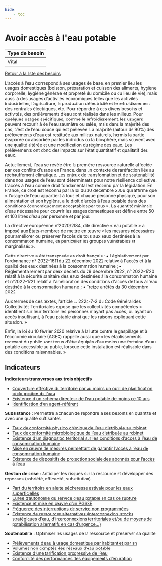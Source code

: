 ```yaml
---
hide:
    - toc
---
```


# Avoir accès à l'eau potable

|Type de besoin|
|--|
|Vital|

[Retour à la liste des besoins](https://konsilion.github.io/diag360/pages/methodologie/)

L’accès à l’eau correspond à ses usages de base, en premier lieu les usages domestiques (boisson, préparation et cuisson des aliments, hygiène corporelle, hygiène générale et propreté du domicile ou du lieu de vie), mais aussi à des usages d’activités économiques telles que les activités industrielles, l’agriculture, la production d’électricité et le refroidissement des centrales électriques, etc. Pour répondre à ces divers besoins et activités, des prélèvements d’eau sont réalisés dans les milieux. Pour quelques usages spécifiques, comme le refroidissement, les usagers peuvent recourir à de l’eau saumâtre ou salée, mais dans la majorité des cas, c’est de l’eau douce qui est prélevée. La majorité (autour de 90%) des prélèvements d’eau est restituée aux milieux naturels, hormis la partie évaporée ou absorbée par les individus ou la biosphère, mais souvent avec une qualité altérée et une modification du régime des eaux. Les prélèvements ont donc des impacts sur l’état quantitatif et qualitatif des eaux.

Actuellement, l’eau se révèle être la première ressource naturelle affectée par des conflits d’usage en France, dans un contexte de raréfaction liée au réchauffement climatique. Les enjeux de transformation et de soutenabilité dans nos usages de l’eau sont déterminants pour notre résilience collective. L’accès à l’eau comme droit fondamental est reconnu par la législation. En France, ce droit est reconnu par la loi du 30 décembre 2006 qui affirme que « l’usage de l’eau appartient à tous et chaque personne physique, pour son alimentation et son hygiène, a le droit d’accès à l’eau potable dans des conditions économiquement acceptables par tous ». La quantité minimale d’eau nécessaire pour couvrir les usages domestiques est définie entre 50 et 100 litres d’eau par personne et par jour.

La directive européenne n°2020/2184, dite directive « eau potable » a imposé aux États-membres de mettre en œuvre « les mesures nécessaires pour améliorer ou préserver l’accès de tous aux eaux destinées à la consommation humaine, en particulier les groupes vulnérables et marginalisés ».

Cette directive a été transposée en droit français : 
•	Législativement par l’ordonnance n° 2022-1611 du 22 décembre 2022 relative à l'accès et à la qualité des eaux destinées à la consommation humaine ; 
•	Réglementairement par deux décrets du 29 décembre 2022, n° 2022-1720 relatif à la sécurité sanitaire des eaux destinées à la consommation humaine et n°2022-1721 relatif à l'amélioration des conditions d'accès de tous à l'eau destinée à la consommation humaine ; 
•	Treize arrêtés du 30 décembre 2022.

Aux termes de ces textes, l’article L. 2224-7-2 du Code Général des Collectivités Territoriales expose que les collectivités compétentes « identifient sur leur territoire les personnes n'ayant pas accès, ou ayant un accès insuffisant, à l'eau potable ainsi que les raisons expliquant cette situation. » 

Enfin, la loi du 10 février 2020 relative à la lutte contre le gaspillage et à l’économie circulaire (AGEC) rappelle aussi que « les établissements recevant du public sont tenus d'être équipés d'au moins une fontaine d'eau potable accessible au public, lorsque cette installation est réalisable dans des conditions raisonnables. » 


## Indicateurs

**Indicateurs transverses aux trois objectifs**

- [Couverture effective du territoire par au moins un outil de planification et de gestion de l’eau](https://konsilion.github.io/diag360/pages/indicateurs/bv1_i01)
- [Existence d’un schéma directeur de l’eau potable de moins de 10 ans](https://konsilion.github.io/diag360/pages/indicateurs/bv1_i02)
- [Identification d’un agent-référent](https://konsilion.github.io/diag360/pages/indicateurs/bv1_i03)

**Subsistance** : Permettre à chacun de répondre à ses besoins en quantité et avec une qualité suffisantes

- [Taux de conformité physico chimique de l’eau distribuée au robinet](https://konsilion.github.io/diag360/pages/indicateurs/bv1_i04)
- [Taux de conformité microbiologique de l’eau distribuée au robinet](https://konsilion.github.io/diag360/pages/indicateurs/bv1_i05)
- [Existence d’un diagnostoc territorial sur les conditions d’accès à l’eau de consommation humaine](https://konsilion.github.io/diag360/pages/indicateurs/bv1_i06)
- [Mise en œuvre de mesures permettant de garantir l’accès à l’eau de consommation humaine](https://konsilion.github.io/diag360/pages/indicateurs/bv1_i07)
- [Existence de dispositifs de protection sociale des abonnés pour l’accès à l’eau](https://konsilion.github.io/diag360/pages/indicateurs/bv1_i08)

**Gestion de crise** : Anticiper les risques sur la ressource et développer des réponses (sobriété, efficacité, substitution)

- [Part du territoire en alerte sécheresse estivale pour les eaux superficielles](https://konsilion.github.io/diag360/pages/indicateurs/bv1_i09)
- [Durée d’autonomie du service d’eau potable en cas de rupture](https://konsilion.github.io/diag360/pages/indicateurs/bv1_i10)
- [Existence et mise en œuvre d’un PGSSE](https://konsilion.github.io/diag360/pages/indicateurs/bv1_i11)
- [Fréquence des interruptions de service non programmées](https://konsilion.github.io/diag360/pages/indicateurs/bv1_i12)
- [Existence de ressources alternatives (interconnexion, stocks stratégiques d’eau, d’interconnexions territoriales et/ou de moyens de potabilisation alternatifs en cas d’urgence…)](https://konsilion.github.io/diag360/pages/indicateurs/bv1_i13)

**Soutenabilité** : Optimiser les usages de la ressource et préserver sa qualité

- [Prélèvements d’eau à usage domestique par habitant et par an](https://konsilion.github.io/diag360/pages/indicateurs/bv1_i14)
- [Volumes non comptés des réseaux d’eau potable](https://konsilion.github.io/diag360/pages/indicateurs/bv1_i15)
- [Existence d’une tarification progressive de l’eau](https://konsilion.github.io/diag360/pages/indicateurs/bv1_i16)
- [Conformité des performances des équipements d’épuration](https://konsilion.github.io/diag360/pages/indicateurs/bv1_i17)
